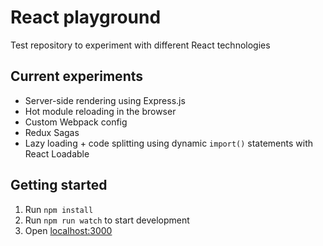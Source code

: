 # React playground

Test repository to experiment with different React technologies

## Current experiments

- Server-side rendering using Express.js
- Hot module reloading in the browser
- Custom Webpack config
- Redux Sagas
- Lazy loading + code splitting using dynamic `import()` statements with React Loadable

## Getting started

1. Run `npm install`
2. Run `npm run watch` to start development
3. Open [localhost:3000](http://localhost:3000)
